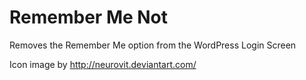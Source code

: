 Remember Me Not
=============

Removes the Remember Me option from the WordPress Login Screen


Icon image by http://neurovit.deviantart.com/